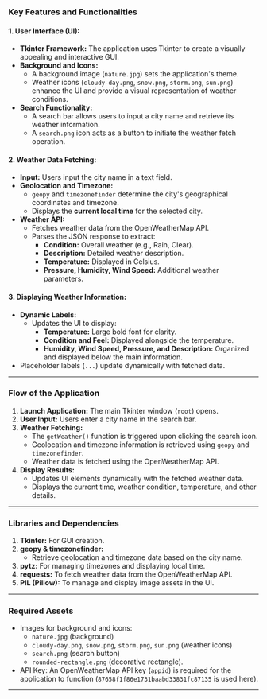 
### **Key Features and Functionalities**

#### **1. User Interface (UI):**
- **Tkinter Framework:** The application uses Tkinter to create a visually appealing and interactive GUI.
- **Background and Icons:**
  - A background image (`nature.jpg`) sets the application's theme.
  - Weather icons (`cloudy-day.png`, `snow.png`, `storm.png`, `sun.png`) enhance the UI and provide a visual representation of weather conditions.
- **Search Functionality:**
  - A search bar allows users to input a city name and retrieve its weather information.
  - A `search.png` icon acts as a button to initiate the weather fetch operation.

#### **2. Weather Data Fetching:**
- **Input:** Users input the city name in a text field.
- **Geolocation and Timezone:**
  - `geopy` and `timezonefinder` determine the city's geographical coordinates and timezone.
  - Displays the **current local time** for the selected city.
- **Weather API:**
  - Fetches weather data from the OpenWeatherMap API.
  - Parses the JSON response to extract:
    - **Condition:** Overall weather (e.g., Rain, Clear).
    - **Description:** Detailed weather description.
    - **Temperature:** Displayed in Celsius.
    - **Pressure, Humidity, Wind Speed:** Additional weather parameters.

#### **3. Displaying Weather Information:**
- **Dynamic Labels:**
  - Updates the UI to display:
    - **Temperature:** Large bold font for clarity.
    - **Condition and Feel:** Displayed alongside the temperature.
    - **Humidity, Wind Speed, Pressure, and Description:** Organized and displayed below the main information.
- Placeholder labels (`...`) update dynamically with fetched data.

---

### **Flow of the Application**
1. **Launch Application:** The main Tkinter window (`root`) opens.
2. **User Input:** Users enter a city name in the search bar.
3. **Weather Fetching:**
   - The `getWeather()` function is triggered upon clicking the search icon.
   - Geolocation and timezone information is retrieved using `geopy` and `timezonefinder`.
   - Weather data is fetched using the OpenWeatherMap API.
4. **Display Results:**
   - Updates UI elements dynamically with the fetched weather data.
   - Displays the current time, weather condition, temperature, and other details.

---

### **Libraries and Dependencies**
1. **Tkinter:** For GUI creation.
2. **geopy & timezonefinder:**
   - Retrieve geolocation and timezone data based on the city name.
3. **pytz:** For managing timezones and displaying local time.
4. **requests:** To fetch weather data from the OpenWeatherMap API.
5. **PIL (Pillow):** To manage and display image assets in the UI.

---

### **Required Assets**
- Images for background and icons:
  - `nature.jpg` (background)
  - `cloudy-day.png`, `snow.png`, `storm.png`, `sun.png` (weather icons)
  - `search.png` (search button)
  - `rounded-rectangle.png` (decorative rectangle).
- API Key: An OpenWeatherMap API key (`appid`) is required for the application to function (`87658f1f86e1731baabd33831fc87135` is used here).

---

